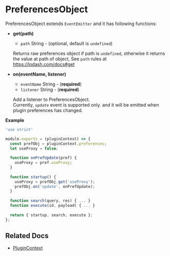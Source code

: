 # PreferencesObject

PreferencesObject extends `EventEmitter` and it has following functions:

* **get(path)**
  - `path` String - (optional, default is `undefined`)

  Returns raw preferences object if path is `undefined`, otherwise it returns the value at path of object, See `path` rules at <https://lodash.com/docs#get>

* **on(eventName, listener)**
  - `eventName` String - (**required**)
  - `listener` String - (**required**)
  
  Add a listener to PreferencesObject.  
  Currently, `update` event is supported only. and it will be emitted when plugin preferences has changed.

**Example**
```javascript
'use strict'

module.exports = (pluginContext) => {
  const prefObj = pluginContext.preferences;
  let useProxy = false;
  
  function onPrefUpdate(pref) {
    useProxy = pref.useProxy;
  }
  
  function startup() {
    useProxy = prefObj.get('useProxy');
    prefObj.on('update', onPrefUpdate);
  }
  
  function search(query, res) { ... }
  function execute(id, payload) { ... }
  
  return { startup, search, execute };
};
```

## Related Docs
* [PluginContext](plugin-context.md)